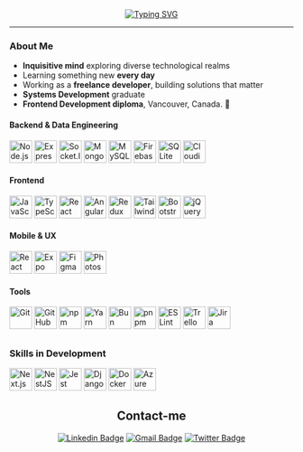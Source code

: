 <div align="center"> 
  <a href="https://git.io/typing-svg"><img src="https://readme-typing-svg.herokuapp.com?font=Fira+Code&weight=500&size=30&duration=5005&pause=1000&color=FEFEFE&center=true&random=false&width=540&lines=Hi+there!+I'm+Renan;Nice+to+meet+you!;FullStack+Developer" alt="Typing SVG" /></a> 
</div>

---

### About Me
- **Inquisitive mind** exploring diverse technological realms  
- Learning something new **every day**
- Working as a **freelance developer**, building solutions that matter
- **Systems Development** graduate 
- **Frontend Development diploma**, Vancouver, Canada. 🍁

#### Backend & Data Engineering 
<div>
  <img src="https://cdn.jsdelivr.net/gh/devicons/devicon/icons/nodejs/nodejs-original.svg" width="40" height="40" alt="Node.js"/>
  <img src="https://encrypted-tbn0.gstatic.com/images?q=tbn:ANd9GcSWVmXTRybjWV4i9IV85_D7GtvdrJtzYHe8kn5KnJudvtK-OYhpqwTP-2aDiWyKrZvkEtE&usqp=CAU" width="40" height="40" alt="Express.js"/>
  <img src="https://pbs.twimg.com/profile_images/470682672235151360/vI0ZZlhZ_400x400.png" width="40" height="40" alt="Socket.IO"/>
  <img src="https://cdn.jsdelivr.net/gh/devicons/devicon/icons/mongodb/mongodb-original.svg" width="40" height="40" alt="MongoDB"/>
  <img src="https://cdn.jsdelivr.net/gh/devicons/devicon/icons/mysql/mysql-original.svg" width="40" height="40" alt="MySQL"/>
  <img src="https://cdn.jsdelivr.net/gh/devicons/devicon/icons/firebase/firebase-plain.svg" width="40" height="40" alt="Firebase"/>
  <img src="https://upload.wikimedia.org/wikipedia/commons/9/97/Sqlite-square-icon.svg" width="40" height="40" alt="SQLite" />
  <img src="https://a.storyblok.com/f/88751/x/9257d32922/cloudinary_logo.svg" width="40" height="40" alt="Cloudinary"/>
</div>

#### Frontend  
<div>
  <img src="https://cdn.jsdelivr.net/gh/devicons/devicon/icons/javascript/javascript-original.svg" alt="JavaScript" width="40" height="40"/>
  <img src="https://cdn.jsdelivr.net/gh/devicons/devicon/icons/typescript/typescript-original.svg" alt="TypeScript" width="40" height="40"/>
  <img src="https://cdn.jsdelivr.net/gh/devicons/devicon/icons/react/react-original.svg" alt="React" width="40" height="40"/>
  <img src="https://cdn.jsdelivr.net/gh/devicons/devicon/icons/angularjs/angularjs-original.svg" alt="Angular" width="40" height="40"/>
  <img src="https://cdn.jsdelivr.net/gh/devicons/devicon/icons/redux/redux-original.svg" alt="Redux" width="40" height="40"/>
  <img src="https://cdn.jsdelivr.net/gh/devicons/devicon/icons/tailwindcss/tailwindcss-original.svg" alt="TailwindCSS" width="40" height="40"/>
  <img src="https://cdn.jsdelivr.net/gh/devicons/devicon/icons/bootstrap/bootstrap-original.svg" alt="Bootstrap" width="40" height="40"/>
  <img src="https://cdn.jsdelivr.net/gh/devicons/devicon/icons/jquery/jquery-plain.svg" alt="jQuery" width="40" height="40"/>
</div>

#### Mobile & UX  
<div>
  <img src="https://cdn.jsdelivr.net/gh/devicons/devicon/icons/react/react-original.svg" width="40" height="40" alt="React Native"/>
  <img src="https://cdn.worldvectorlogo.com/logos/expo-1.svg" width="40" height="40" alt="Expo"/>
  <img src="https://cdn.jsdelivr.net/gh/devicons/devicon/icons/figma/figma-original.svg" width="40" height="40" alt="Figma"/>
  <img src="https://cdn.jsdelivr.net/gh/devicons/devicon/icons/photoshop/photoshop-plain.svg" width="40" height="40" alt="Photoshop"/>
</div>

#### Tools  
<div>
  <img src="https://cdn.jsdelivr.net/gh/devicons/devicon/icons/git/git-original.svg" width="40" height="40" alt="Git"/>
  <img src="https://img.icons8.com/ios11/512/FFFFFF/github.png" width="40" height="40" alt="GitHub"/>
  <img src="https://cdn.jsdelivr.net/gh/devicons/devicon/icons/npm/npm-original-wordmark.svg" width="40" height="40" alt="npm"/>
  <img src="https://cdn.jsdelivr.net/gh/devicons/devicon/icons/yarn/yarn-original.svg" width="40" height="40" alt="Yarn"/>
  <img src="https://cdn.vectorstock.com/i/1000v/84/04/bun-javascript-runtime-emblem-vector-43248404.jpg" width="40" height="40" alt="Bun"/>
  <img src="https://www.svgrepo.com/show/373778/light-pnpm.svg" width="40" height="40" alt="pnpm"/>
  <img src="https://cdn.jsdelivr.net/gh/devicons/devicon/icons/eslint/eslint-original.svg" width="40" height="40" alt="ESLint"/>
  <img src="https://cdn.jsdelivr.net/gh/devicons/devicon/icons/trello/trello-plain.svg" width="40" height="40" alt="Trello"/>
  <img src="https://play-lh.googleusercontent.com/_AZCbg39DTuk8k3DiPRASr9EwyW058pOfzvAu1DsfN9ygtbOlbuucmXaHJi5ooYbokQX" width="40" height="40" alt="Jira"/>
</div>

##

### Skills in Development
<div>
  <img src="https://cdn.jsdelivr.net/gh/devicons/devicon/icons/nextjs/nextjs-original.svg" width="40" height="40" alt="Next.js"/>
  <img src="https://nestjs.com/img/logo-small.svg" width="40" height="40" alt="NestJS"/>
  <img src="https://cdn.jsdelivr.net/gh/devicons/devicon/icons/jest/jest-plain.svg" alt="Jest" width="40" height="40"/>
  <img src="https://cdn.jsdelivr.net/gh/devicons/devicon/icons/django/django-plain.svg" width="40" height="40" alt="Django"/>
  <img src="https://cdn.jsdelivr.net/gh/devicons/devicon/icons/docker/docker-original.svg" width="40" height="40" alt="Docker"/>
  <img src="https://cdn.jsdelivr.net/gh/devicons/devicon/icons/azure/azure-original.svg" width="40" height="40" alt="Azure"/>
</div>

<div align="center">

## Contact-me

[![Linkedin Badge](https://img.shields.io/badge/-Linkedin-1C1C1C?style=for-the-badge&logo=Linkedin&logoColor=fecc7d)](https://www.linkedin.com/in/renansilvadev/)
[![Gmail Badge](https://img.shields.io/badge/Gmail-1C1C1C?style=for-the-badge&logo=gmail&logoColor=fecc7d&link)](mailto:renanss2005@gmail.com)
[![Twitter Badge](https://img.shields.io/badge/-Twitter-1C1C1C?style=for-the-badge&logo=Twitter&logoColor=fecc7d)](https://twitter.com/renansilvadev)
</div>

